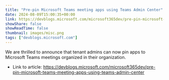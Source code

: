 ```yaml
---
title: "Pre-pin Microsoft Teams meeting apps using Teams Admin Center"
date: 2024-08-09T15:00:35+00:00
link: https://devblogs.microsoft.com/microsoft365dev/pre-pin-microsoft-teams-meeting-apps-using-teams-admin-center
showShare: false
showReadTime: false
thumbnail: images/misc.png
tags: ["devblogs.microsoft.com"]
---
```

We are thrilled to announce that tenant admins can now pin apps to Microsoft Teams meetings organized in their organization.

- Link to article: https://devblogs.microsoft.com/microsoft365dev/pre-pin-microsoft-teams-meeting-apps-using-teams-admin-center